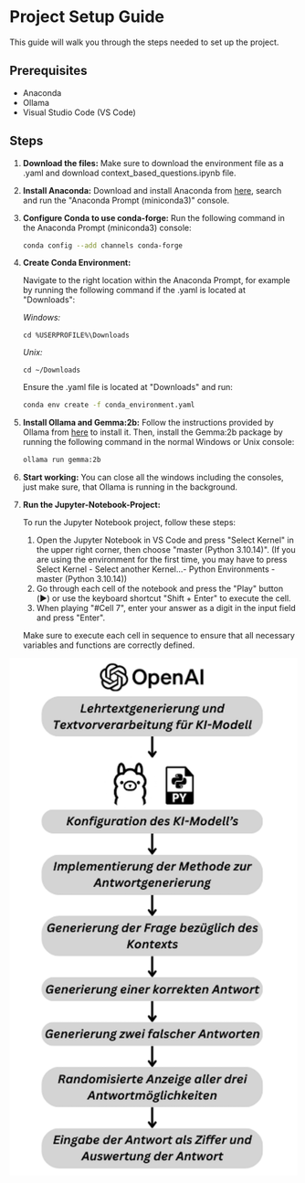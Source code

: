 # Project Setup Guide

This guide will walk you through the steps needed to set up the project.

## Prerequisites

- Anaconda
- Ollama
- Visual Studio Code (VS Code)


## Steps

1. **Download the files:**
   Make sure to download the environment file as a .yaml and download context\_based\_questions.ipynb file.

2. **Install Anaconda:**
   Download and install Anaconda from [here](https://www.anaconda.com/download/success), search and run the "Anaconda Prompt (miniconda3)" console.

3. **Configure Conda to use conda-forge:**
   Run the following command in the Anaconda Prompt (miniconda3) console:
   ```sh
   conda config --add channels conda-forge
4. **Create Conda Environment:**
   
   Navigate to the right location  within the Anaconda Prompt, for example by
   running the following command if the .yaml is located at "Downloads":

   *Windows:*
   ```
   cd %USERPROFILE%\Downloads
   ```
   *Unix:*
   ```
   cd ~/Downloads
   ```
   
   Ensure the .yaml file is located at "Downloads" and run:
   ```sh
   conda env create -f conda_environment.yaml
   ```

5. **Install Ollama and Gemma:2b:**
   Follow the instructions provided by Ollama from [here]([https://www.python.org/downloads/](https://ollama.com)) to install it. Then, install the Gemma:2b package by running the following command in the normal Windows or Unix console:
   ```sh
   ollama run gemma:2b
   ```

6. **Start working:**
   You can close all the windows including the consoles, just make sure, that Ollama is running in the background.

7. **Run the Jupyter-Notebook-Project:**

    To run the Jupyter Notebook project, follow these steps:
    
    1. Open the Jupyter Notebook in VS Code and press "Select Kernel" in the upper right corner, then choose "master (Python 3.10.14)". (If you are using the environment for the first time, you may have to press Select Kernel - Select another Kernel...- Python Environments - master (Python 3.10.14))
    2. Go through each cell of the notebook and press the "Play" button (▶️) or use the keyboard shortcut "Shift + Enter" to execute the cell.
    3. When playing "#Cell 7", enter your answer as a digit in the input field and press "Enter".

    Make sure to execute each cell in sequence to ensure that all necessary variables and functions are correctly defined.

![Konzept](concept.png)
   
